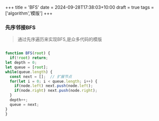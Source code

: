 +++
title = 'BFS'
date = 2024-09-28T17:38:03+10:00
draft = true
tags = ['algorithm','模版']
+++
### 先序邻接BFS
> 通过先序遍历来实现BFS,是众多代码的模版
```javascript

function BFS(root) {
  if(!root) return;
let depth = 0;
let queue = [root];
while(queue.length) {
  const next = [];  // 扩展节点
  for(let i = 0; i < queue.length; i++) {
    if(node.left) next.push(node.left);
    if(node.right) next.push(node.right);
  }
  depth++;
  queue = next;
}
}
```
